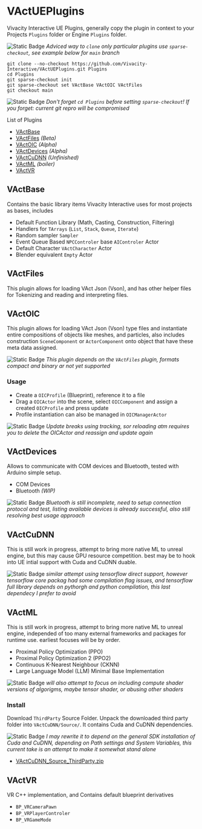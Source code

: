 # VActUEPlugins
Vivacity Interactive UE Plugins, generally copy the plugin in context to your Projects ``Plugins`` folder or Engine ``Plugins`` folder.

![Static Badge](https://img.shields.io/badge/Tip-green)
_Adviced way to ``clone`` only particular plugins use  ``sparse-checkout``, see example below for ``main`` branch_
```git-bash
git clone --no-checkout https://github.com/Vivacity-Interactive/VActUEPlugins.git Plugins
cd Plugins
git sparse-checkout init
git sparse-checkout set VActBase VActOIC VActFiles
git checkout main
```
![Static Badge](https://img.shields.io/badge/Caution-red)
_Don't forget ``cd Plugins`` before setting ``sparse-checkout``! If you forget: current git repro will be compromised_

List of Plugins
- [VActBase](#vactbase)
- [VActFiles](#vactfiles) _(Beta)_
- [VActOIC](#vactoic) _(Alpha)_
- [VActDevices](#vactdevices) _(Alpha)_
- [VActCuDNN](#vactcudnn) _(Unfinished)_
- [VActML](#vactml) _(boiler)_
- [VActVR](#vactvr)

## VActBase
Contains the basic library items Vivacity Interactive uses for most projects as bases, includes
- Default Function Library (Math, Casting, Construction, Filtering)
- Handlers for ``TArrays`` (``List``, ``Stack``, ``Queue``, ``Iterate``)
- Random sampler ``Sampler``
- Event Queue Based ``NPCControler`` base ``AIControler`` Actor
- Default Character ``VActCharacter`` Actor
- Blender equivalent `Empty` Actor

## VActFiles
This plugin allows for loading VAct Json (Vson), and has other helper files for Tokenizing and reading and interpreting files.

## VActOIC
This plugin allows for loading VAct Json (Vson) type files and instantiate entire compositions of objects like meshes, and particles, also includes construction ``SceneComponent`` or ``ActorComponent`` onto object that have these meta data assigned.

![Static Badge](https://img.shields.io/badge/Important-purple)
_This plugin depends on the ``VActFiles`` plugin, formats compact and binary ar not yet supported_

### Usage
- Create a ``OICProfile`` (Blueprint), reference it to a file
- Drag a ``OICActor`` into the scene, select ``OICComponent`` and assign a created ``OICProfile`` and press update
- Profile instantiation can also be managed in ``OICManagerActor``

![Static Badge](https://img.shields.io/badge/Warning-yellow)
_Update breaks using tracking, sor reloading atm requires you to delete the OICActor and reassign and update again_

## VActDevices
Allows to communicate with COM devices and Bluetooth, tested with Arduino simple setup.
- COM Devices
- Bluetooth _(WIP)_

![Static Badge](https://img.shields.io/badge/Note-blue)
_Bluetooth is still incomplete, need to setup connection protocol and test, listing available devices is already successful, also still resolving best usage approach_

## VActCuDNN
This is still work in progress, attempt to bring more native ML to unreal engine, but this may cause GPU resource competition. best may be to hook into UE intial support with Cuda and CuDNN duable.

![Static Badge](https://img.shields.io/badge/Note-blue)
_similar attempt using tensorflow direct support, however tensorflow core packag had some compilation flag issues, and tensorflow full library depends on pythorgh and python compilation, this last dependecy I prefer to avoid_

## VActML
This is still work in progress, attempt to bring more native ML to unreal engine, independed of too many external frameworks and packages for runtime use. earliest focuses will be by order.
- Proximal Policy Optimization (PPO)
- Proximal Policy Optimization 2 (PPO2)
- Continuous K-Nearest Neighbour (CKNN) 
- Large Language Model (LLM) Minimal Base Implementation

![Static Badge](https://img.shields.io/badge/Note-blue)
_will also attempt to focus on including compute shader versions of algorigms, maybe tensor shader, or abusing other shaders_

### Install
Download ``ThirdParty`` Source Folder. Unpack the downloaded third party folder into ``VActCuDNN/Source/``. It contains Cuda and CuDNN dependencies.

![Static Badge](https://img.shields.io/badge/Note-blue)
_I may rewrite it to depend on the general SDK installation of Cuda and CuDNN, depending on Path settings and System Variables, this current take is an attempt to make it somewhat stand alone_

- [VActCuDNN_Source_ThirdParty.zip](https://drive.google.com/file/d/1gFahD7kSydta6d4YZs3LgYqo54lmAFfP/view?usp=sharing "ThirdParty zip file dependencies")

## VActVR
VR C++ implementation, and Contains default blueprint derivatives 
- ``BP_VRCameraPawn``
- ``BP_VRPlayerControler``
- ``BP_VRGameMode``